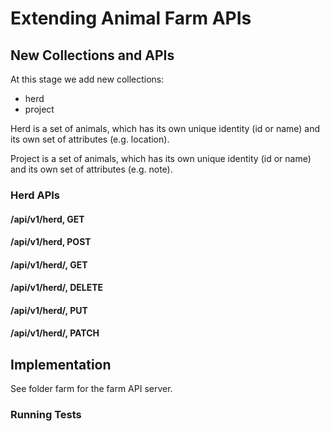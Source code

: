 # Extending Animal Farm APIs

## New Collections and APIs

At this stage we add new collections:

* herd
* project

Herd is a set of animals, which has its own unique identity (id or name) and
its own set of attributes (e.g. location).

Project is a set of animals, which has its own unique identity (id or name) and
its own set of attributes (e.g. note).

### Herd APIs

#### /api/v1/herd, GET

#### /api/v1/herd, POST

#### /api/v1/herd/<id>, GET

#### /api/v1/herd/<id>, DELETE

#### /api/v1/herd/<id>, PUT

#### /api/v1/herd/<id>, PATCH


## Implementation

See folder farm for the farm API server.

### Running Tests
